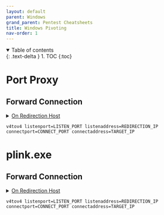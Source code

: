 ```yaml
---
layout: default
parent: Windows
grand_parent: Pentest Cheatsheets
title: Windows Pivoting
nav-order: 1
---
```


<details open markdown="block">
  <summary>
    Table of contents
  </summary>
  {: .text-delta }
1. TOC
{:toc}
</details>

**Port Proxy**
==========

**Forward Connection**
--------------

<details>
<summary><u>On Redirection Host</u></summary>
<p>
LISTEN_PORT - Port listening on host to accept connections
<br>
REDIRECTION_IP -
<br>
CONNECT_PORT - Port you will connect to on the target if you send connection to LISTEN_PORT
<br>
TARGET_IP - Where you will connect to once you hit the LISTEN_PORT on the redirection host
</p>
</details>


```
v4tov4 listenport=LISTEN_PORT listenaddress=REDIRECTION_IP connectport=CONNECT_PORT connectaddress=TARGET_IP
```

**plink.exe**
==========

**Forward Connection**
--------------

<details>
<summary><u>On Redirection Host</u></summary>
<p>
LISTEN_PORT - Port listening on host to accept connections
<br>
REDIRECTION_IP -
<br>
CONNECT_PORT - Port you will connect to on the target if you send connection to LISTEN_PORT
<br>
TARGET_IP - Where you will connect to once you hit the LISTEN_PORT on the redirection host
</p>
</details>


```
v4tov4 listenport=LISTEN_PORT listenaddress=REDIRECTION_IP connectport=CONNECT_PORT connectaddress=TARGET_IP
```
